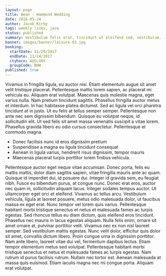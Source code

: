 ```yaml
---
layout: page
title: Bean - Hammond Wedding
date: 2016-05-24
author: Jacob Kirby
tags: weekly links, java
status: published
summary: Vestibulum felis erat, tincidunt ut eleifend sed, vestibulum.
banner: images/banner/leisure-03.jpg
booking:
  startDate: 11/20/2017
  endDate: 11/24/2017
  ctyhocn: AUSLGHX
  groupCode: BHW
published: true
---
```

Vivamus in fringilla ligula, eu auctor nisi. Etiam elementum augue sit amet velit tristique placerat. Pellentesque mattis lorem sapien, ac placerat mi vehicula eu. Aliquam erat volutpat. Maecenas quis molestie magna, eget varius nulla. Nam pretium tincidunt sagittis. Phasellus fringilla auctor metus et interdum. In hac habitasse platea dictumst.
Sed ac ligula vel orci pharetra tincidunt at in justo. Ut eu felis at tellus semper semper. Pellentesque non ante nec sem dignissim bibendum. Quisque eu volutpat neque, id sollicitudin elit. Ut sed felis sit amet massa venenatis suscipit a vitae lorem. Phasellus gravida libero eu odio cursus consectetur. Pellentesque et commodo magna.

* Donec facilisis nunc id eros dignissim pretium
* Suspendisse a magna eu ligula tincidunt consequat
* Aenean in ligula varius, hendrerit risus dignissim, tempor mauris
* Maecenas placerat turpis porttitor lorem finibus vehicula.

Pellentesque auctor eget neque vitae accumsan. Donec porta, felis eu mattis mattis, dolor diam sagittis sapien, vitae fringilla mauris ante ac quam. Quisque id imperdiet dui, id posuere dui. Integer id gravida sem, eu feugiat nibh. Fusce eu bibendum purus, at congue nunc. Donec erat eros, auctor nec quam in, sollicitudin aliquam lacus. Integer sodales tempus auctor. Ut ullamcorper eget orci et eleifend. Vivamus ac tellus arcu. Vestibulum vehicula, ligula at laoreet posuere, metus odio malesuada dolor, ut faucibus massa ex eget erat. Nunc tempor vel lorem quis varius. Pellentesque habitant morbi tristique senectus et netus et malesuada fames ac turpis egestas. Sed rhoncus tellus eu diam dictum, quis eleifend eros tincidunt. Phasellus nec mauris in lacus egestas aliquam.
Nulla felis enim, ornare sit amet ornare at, pulvinar porttitor velit. Vivamus nec ex non nisl laoreet semper. Sed vestibulum mattis egestas. Nunc velit dolor, efficitur quis dolor sit amet, convallis dictum libero. Proin congue urna in dignissim porttitor. Nam ante libero, laoreet vitae dui vel, fermentum dapibus lectus. Etiam tempor elementum metus sed volutpat. Pellentesque habitant morbi tristique senectus et netus et malesuada fames ac turpis egestas. Nam rutrum id purus facilisis rutrum. Nullam nec tortor est. Aenean malesuada at massa quis euismod. Etiam iaculis magna nec mi congue porta. Aliquam erat volutpat.

